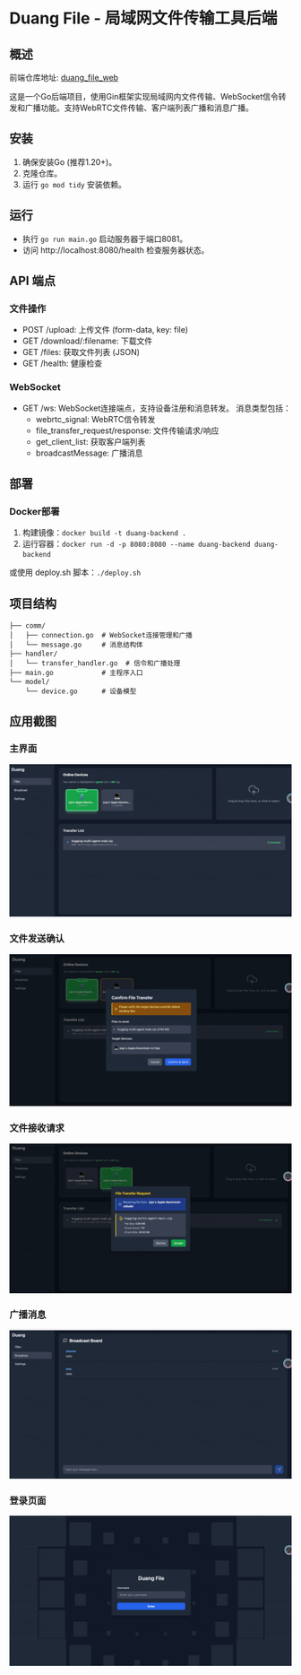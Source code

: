 # Duang File - 局域网文件传输工具后端

## 概述

前端仓库地址: [duang_file_web](https://github.com/Waiting-Chai/duang_file_web)

这是一个Go后端项目，使用Gin框架实现局域网内文件传输、WebSocket信令转发和广播功能。支持WebRTC文件传输、客户端列表广播和消息广播。

## 安装
1. 确保安装Go (推荐1.20+)。
2. 克隆仓库。
3. 运行 `go mod tidy` 安装依赖。

## 运行
- 执行 `go run main.go` 启动服务器于端口8081。  
- 访问 http://localhost:8080/health 检查服务器状态。

## API 端点

### 文件操作
- POST /upload: 上传文件 (form-data, key: file)
- GET /download/:filename: 下载文件
- GET /files: 获取文件列表 (JSON)
- GET /health: 健康检查

### WebSocket
- GET /ws: WebSocket连接端点，支持设备注册和消息转发。
消息类型包括：
  - webrtc_signal: WebRTC信令转发
  - file_transfer_request/response: 文件传输请求/响应
  - get_client_list: 获取客户端列表
  - broadcastMessage: 广播消息

## 部署
### Docker部署
1. 构建镜像：`docker build -t duang-backend .`
2. 运行容器：`docker run -d -p 8080:8080 --name duang-backend duang-backend`

或使用 deploy.sh 脚本：`./deploy.sh`

## 项目结构
```
├── comm/
│   ├── connection.go  # WebSocket连接管理和广播
│   └── message.go     # 消息结构体
├── handler/
│   └── transfer_handler.go  # 信令和广播处理
├── main.go            # 主程序入口
└── model/
    └── device.go      # 设备模型
```

## 应用截图

### 主界面
![主界面](./screenshots/screenshot-main.png)

### 文件发送确认
![文件发送确认](./screenshots/screenshot-confirm-transfer.png)

### 文件接收请求
![文件接收请求](./screenshots/screenshot-receive-request.png)

### 广播消息
![广播消息](./screenshots/screenshot-broadcast.png)

### 登录页面
![登录页面](./screenshots/screenshot-login.png)

